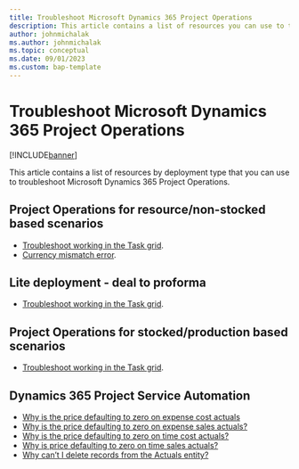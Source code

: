 ```yaml
---
title: Troubleshoot Microsoft Dynamics 365 Project Operations
description: This article contains a list of resources you can use to troubleshoot Microsoft Dynamics 365 Project Operations.
author: johnmichalak
ms.author: johnmichalak
ms.topic: conceptual
ms.date: 09/01/2023
ms.custom: bap-template
---
```


# Troubleshoot Microsoft Dynamics 365 Project Operations

[!INCLUDE[banner](../includes/banner.md)]

This article contains a list of resources by deployment type that you can use to troubleshoot Microsoft Dynamics 365 Project Operations. 

## Project Operations for resource/non-stocked based scenarios

- [Troubleshoot working in the Task grid](../project-management/projectplanninguifaq.md).
- [Currency mismatch error](project-sales-process/currency-mismatch-error.md).

## Lite deployment - deal to proforma

- [Troubleshoot working in the Task grid](../project-management/projectplanninguifaq.md).


## Project Operations for stocked/production based scenarios

- [Troubleshoot working in the Task grid](../project-management/projectplanninguifaq.md).

## Dynamics 365 Project Service Automation

- [Why is the price defaulting to zero on expense cost actuals](../psa/faq-zero-price-expense-cost-actuals.md)
- [Why is the price defaulting to zero on expense sales actuals?](../psa/faq-zero-price-expense-sales-actuals.md)
- [Why is the price defaulting to zero on time cost actuals?](../psa/faq-zero-price-time-cost-actuals.md)
- [Why is price defaulting to zero on time sales actuals?](../psa/faq-zero-price-time-sales-actuals.md)
- [Why can’t I delete records from the Actuals entity?](../psa/faq-deleting-actuals.md)

